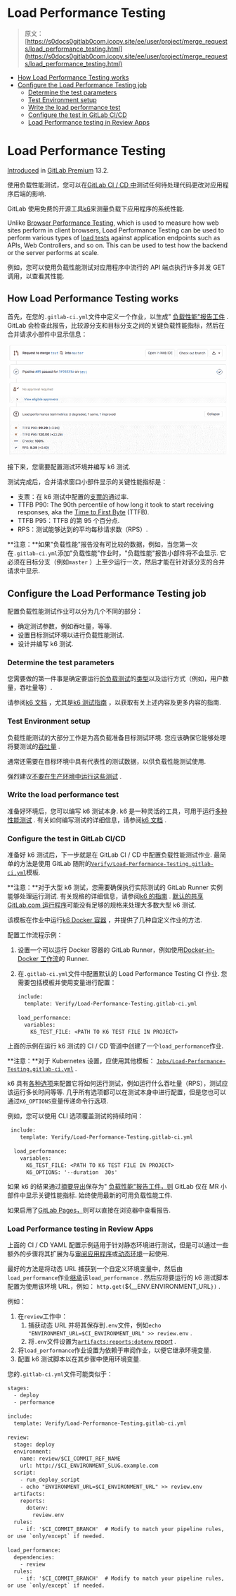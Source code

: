 # Load Performance Testing

> 原文：[https://s0docs0gitlab0com.icopy.site/ee/user/project/merge_requests/load_performance_testing.html](https://s0docs0gitlab0com.icopy.site/ee/user/project/merge_requests/load_performance_testing.html)

*   [How Load Performance Testing works](#how-load-performance-testing-works)
*   [Configure the Load Performance Testing job](#configure-the-load-performance-testing-job)
    *   [Determine the test parameters](#determine-the-test-parameters)
    *   [Test Environment setup](#test-environment-setup)
    *   [Write the load performance test](#write-the-load-performance-test)
    *   [Configure the test in GitLab CI/CD](#configure-the-test-in-gitlab-cicd)
    *   [Load Performance testing in Review Apps](#load-performance-testing-in-review-apps)

# Load Performance Testing[](#load-performance-testing-premium "Permalink")

[Introduced](https://gitlab.com/gitlab-org/gitlab/-/issues/10683) in [GitLab Premium](https://about.gitlab.com/pricing/) 13.2.

使用负载性能测试，您可以在[GitLab CI / CD 中](../../../ci/README.html)测试任何待处理代码更改对应用程序后端的影响.

GitLab 使用免费的开源工具[k6](https://k6.io/)来测量负载下应用程序的系统性能.

Unlike [Browser Performance Testing](browser_performance_testing.html), which is used to measure how web sites perform in client browsers, Load Performance Testing can be used to perform various types of [load tests](https://k6.io/docs/#use-cases) against application endpoints such as APIs, Web Controllers, and so on. This can be used to test how the backend or the server performs at scale.

例如，您可以使用负载性能测试对应用程序中流行的 API 端点执行许多并发 GET 调用，以查看其性能.

## How Load Performance Testing works[](#how-load-performance-testing-works "Permalink")

首先，在您的`.gitlab-ci.yml`文件中定义一个作业，以生成" [负载性能"报告工件](../../../ci/pipelines/job_artifacts.html#artifactsreportsload_performance-premium) . GitLab 会检查此报告，比较源分支和目标分支之间的关键负载性能指标，然后在合并请求小部件中显示信息：

[![Load Performance Widget](img/1d9bd6ef20c22f103a6d120b8c673b06.png)](img/load_performance_testing.png)

接下来，您需要配置测试环境并编写 k6 测试.

测试完成后，合并请求窗口小部件显示的关键性能指标是：

*   支票：在 k6 测试中配置的[支票的](https://k6.io/docs/using-k6/checks)通过率.
*   TTFB P90: The 90th percentile of how long it took to start receiving responses, aka the [Time to First Byte](https://en.wikipedia.org/wiki/Time_to_first_byte) (TTFB).
*   TTFB P95：TTFB 的第 95 个百分点.
*   RPS：测试能够达到的平均每秒请求数（RPS）.

**注意：**如果"负载性能"报告没有可比较的数据，例如，当您第一次在`.gitlab-ci.yml`添加"负载性能"作业时，"负载性能"报告小部件将不会显示. 它必须在目标分支（例如`master` ）上至少运行一次，然后才能在针对该分支的合并请求中显示.

## Configure the Load Performance Testing job[](#configure-the-load-performance-testing-job "Permalink")

配置负载性能测试作业可以分为几个不同的部分：

*   确定测试参数，例如吞吐量，等等.
*   设置目标测试环境以进行负载性能测试.
*   设计并编写 k6 测试.

### Determine the test parameters[](#determine-the-test-parameters "Permalink")

您需要做的第一件事是确定要运行[的负载测试](https://k6.io/docs/test-types/introduction)的[类型](https://k6.io/docs/test-types/introduction)以及运行方式（例如，用户数量，吞吐量等）.

请参阅[k6 文档](https://k6.io/docs/) ，尤其是[k6 测试指南](https://k6.io/docs/testing-guides) ，以获取有关上述内容及更多内容的指南.

### Test Environment setup[](#test-environment-setup "Permalink")

负载性能测试的大部分工作是为高负载准备目标测试环境. 您应该确保它能够处理将要测试的[吞吐量](https://k6.io/blog/monthly-visits-concurrent-users) .

通常还需要在目标环境中具有代表性的测试数据，以供负载性能测试使用.

强烈建议[不要在生产环境中运行这些测试](https://k6.io/our-beliefs#load-test-in-a-pre-production-environment) .

### Write the load performance test[](#write-the-load-performance-test "Permalink")

准备好环境后，您可以编写 k6 测试本身. k6 是一种灵活的工具，可用于运行[多种性能测试](https://k6.io/docs/test-types/introduction) . 有关如何编写测试的详细信息，请参阅[k6 文档](https://k6.io/docs/) .

### Configure the test in GitLab CI/CD[](#configure-the-test-in-gitlab-cicd "Permalink")

准备好 k6 测试后，下一步就是在 GitLab CI / CD 中配置负载性能测试作业. 最简单的方法是使用 GitLab 随附的[`Verify/Load-Performance-Testing.gitlab-ci.yml`](https://gitlab.com/gitlab-org/gitlab/blob/master/lib/gitlab/ci/templates/Verify/Load-Performance-Testing.gitlab-ci.yml)模板.

**注意：**对于大型 k6 测试，您需要确保执行实际测试的 GitLab Runner 实例能够处理运行测试. 有关规格的详细信息，请参阅[k6 的指南](https://k6.io/docs/testing-guides/running-large-tests#hardware-considerations) . [默认的共享 GitLab.com 运行程序](../../gitlab_com/#linux-shared-runners)可能没有足够的规格来处理大多数大型 k6 测试.

该模板在作业中运行[k6 Docker 容器](https://hub.docker.com/r/loadimpact/k6/) ，并提供了几种自定义作业的方法.

配置工作流程示例：

1.  设置一个可以运行 Docker 容器的 GitLab Runner，例如使用[Docker-in-Docker 工作流](../../../ci/docker/using_docker_build.html#use-docker-in-docker-workflow-with-docker-executor)的 Runner.
2.  在`.gitlab-ci.yml`文件中配置默认​​的 Load Performance Testing CI 作业. 您需要包括模板并使用变量进行配置：

    ```
    include:
      template: Verify/Load-Performance-Testing.gitlab-ci.yml

    load_performance:
      variables:
        K6_TEST_FILE: <PATH TO K6 TEST FILE IN PROJECT> 
    ```

上面的示例在运行 k6 测试的 CI / CD 管道中创建了一个`load_performance`作业.

**注意：**对于 Kubernetes 设置，应使用其他模板： [`Jobs/Load-Performance-Testing.gitlab-ci.yml`](https://gitlab.com/gitlab-org/gitlab/blob/master/lib/gitlab/ci/templates/Jobs/Load-Performance-Testing.gitlab-ci.yml) .

k6 具有[各种选项](https://k6.io/docs/using-k6/options)来配置它将如何运行测试，例如运行什么吞吐量（RPS），测试应该运行多长时间等等. 几乎所有选项都可以在测试本身中进行配置，但是您也可以通过`K6_OPTIONS`变量传递命令行选项.

例如，您可以使用 CLI 选项覆盖测试的持续时间：

```
 include:
    template: Verify/Load-Performance-Testing.gitlab-ci.yml

  load_performance:
    variables:
      K6_TEST_FILE: <PATH TO K6 TEST FILE IN PROJECT>
      K6_OPTIONS: '--duration  30s' 
```

如果 k6 的结果通过[摘要导出](https://k6.io/docs/results-visualization/json#summary-export)保存为" [负载性能"报告工件，则](../../../ci/pipelines/job_artifacts.html#artifactsreportsload_performance-premium) GitLab 仅在 MR 小部件中显示关键性能指标. 始终使用最新的可用负载性能工件.

如果启用了[GitLab Pages，](../pages/index.html)则可以直接在浏览器中查看报告.

### Load Performance testing in Review Apps[](#load-performance-testing-in-review-apps "Permalink")

上面的 CI / CD YAML 配置示例适用于针对静态环境进行测试，但是可以通过一些额外的步骤将其扩展为与[审阅应用程序](../../../ci/review_apps)或[动态环境](../../../ci/environments)一起使用.

最好的方法是将动态 URL 捕获到一个自定义环境变量中，然后由`load_performance`作业[继承](../../../ci/variables/README.html#inherit-environment-variables)该`load_performance` . 然后应将要运行的 k6 测试脚本配置为使用该环境 URL，例如： `http.get(`${__ENV.ENVIRONMENT_URL`})` .

例如：

1.  在`review`工作中：
    1.  捕获动态 URL 并将其保存到`.env`文件，例如`echo "ENVIRONMENT_URL=$CI_ENVIRONMENT_URL" >> review.env` .
    2.  将`.env`文件设置为[`artifacts:reports:dotenv` report](../../../ci/variables/README.html#inherit-environment-variables) .
2.  将`load_performance`作业设置为依赖于审阅作业，以便它继承环境变量.
3.  配置 k6 测试脚本以在其步骤中使用环境变量.

您的`.gitlab-ci.yml`文件可能类似于：

```
stages:
  - deploy
  - performance

include:
  template: Verify/Load-Performance-Testing.gitlab-ci.yml

review:
  stage: deploy
  environment:
    name: review/$CI_COMMIT_REF_NAME
    url: http://$CI_ENVIRONMENT_SLUG.example.com
  script:
    - run_deploy_script
    - echo "ENVIRONMENT_URL=$CI_ENVIRONMENT_URL" >> review.env
  artifacts:
    reports:
      dotenv:
        review.env
  rules:
    - if: '$CI_COMMIT_BRANCH'  # Modify to match your pipeline rules, or use `only/except` if needed.

load_performance:
  dependencies:
    - review
  rules:
    - if: '$CI_COMMIT_BRANCH'  # Modify to match your pipeline rules, or use `only/except` if needed. 
```